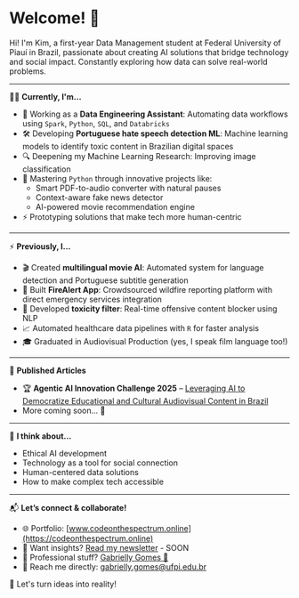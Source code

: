 # Welcome! 👋  

Hi! I'm Kim, a first-year Data Management student at Federal University of Piauí in Brazil, passionate about creating AI solutions that bridge technology and social impact. Constantly exploring how data can solve real-world problems.

---

👩‍💻 **Currently, I'm...**  
- 💼 Working as a **Data Engineering Assistant**: Automating data workflows using `Spark`, `Python`, `SQL`, and `Databricks`
- 🛠️ Developing **Portuguese hate speech detection ML**: Machine learning models to identify toxic content in Brazilian digital spaces
- 🔍 Deepening my Machine Learning Research: Improving image classification
- 🐍 Mastering `Python` through innovative projects like:
  - Smart PDF-to-audio converter with natural pauses
  - Context-aware fake news detector
  - AI-powered movie recommendation engine
- ⚡ Prototyping solutions that make tech more human-centric  

---

⚡ **Previously, I...**  
- 🎬 Created **multilingual movie AI**: Automated system for language detection and Portuguese subtitle generation  
- 🚨 Built **FireAlert App**: Crowdsourced wildfire reporting platform with direct emergency services integration  
- 🤖 Developed **toxicity filter**: Real-time offensive content blocker using NLP  
- 📈 Automated healthcare data pipelines with `R` for faster analysis  
- 🎓 Graduated in Audiovisual Production (yes, I speak film language too!)  

---

📝 **Published Articles**  
- 🏆 **Agentic AI Innovation Challenge 2025** – [Leveraging AI to Democratize Educational and Cultural Audiovisual Content in Brazil](https://app.readytensor.ai/publications/leveraging-ai-to-democratize-educational-and-cultural-audiovisual-content-in-brazil-fgMYzppOwsdM)  
- More coming soon... 🚀  

---

🤔 **I think about...**  
- Ethical AI development  
- Technology as a tool for social connection  
- Human-centered data solutions  
- How to make complex tech accessible  

---

📬 **Let’s connect & collaborate!**  
- 🌐 Portfolio: [www.codeonthespectrum.online](https://codeonthespectrum.online)  
- 💌 Want insights? [Read my newsletter](https://substack.com/@codeonthespectrum/posts) - SOON
- 💼 Professional stuff? [Gabrielly Gomes 🧩](https://br.linkedin.com/in/gabrielly-gomes-ml?trk=profile-badge)  
- 📧 Reach me directly: [gabrielly.gomes@ufpi.edu.br](mailto:gabrielly.gomes@ufpi.edu.br)  

🚀 Let's turn ideas into reality!  
